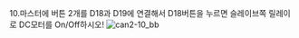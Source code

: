 10.마스터에 버튼 2개를 D18과 D19에 연결해서 D18버튼을 누르면 슬레이브쪽 릴레이로 DC모터를 On/Off하시오!
![can2-10_bb](https://github.com/user-attachments/assets/eace062b-81e5-4271-b2a4-66322e4fa0b3)
